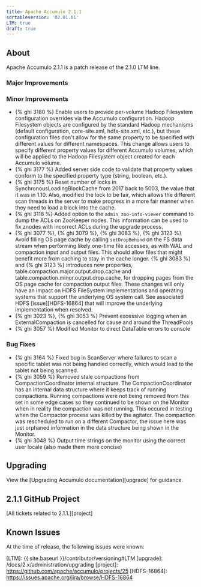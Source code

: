 ```yaml
---
title: Apache Accumulo 2.1.1
sortableversion: '02.01.01'
LTM: true
draft: true
---
```

## About

Apache Accumulo 2.1.1 is a patch release of the 2.1.0 LTM line. 

### Major Improvements

### Minor Improvements

* {% ghi 3180 %} Enable users to provide per-volume Hadoop Filesystem configuration
  overrides via the Accumulo configuration. Hadoop Filesystem objects are configured
  by the standard Hadoop mechanisms (default configuration, core-site.xml,
  hdfs-site.xml, etc.), but these configuration files don't allow for the same
  property to be specified with different values for different namespaces. This change
  allows users to specify different property values for different Accumulo volumes, which
  will be applied to the Hadoop Filesystem object created for each Accumulo volume.
* {% ghi 3177 %} Added server side code to validate that property values conform to the
  specified property type (string, boolean, etc.).
* {% ghi 3175 %} Reset number of locks in SynchronousLoadingBlockCache from 2017 back
  to 5003, the value that it was in 1.10. Also, modified the lock to be fair, which allows
  the different scan threads in the server to make progress in a more fair manner when
  they need to load a block into the cache.
* {% ghi 3118 %} Added option to the `admin zoo-info-viewer` command to dump the ACLs
  on ZooKeeper nodes. This information can be used to fix znodes with incorrect ACLs
  during the upgrade process.
* {% ghi 3077 %}, {% ghi 3079 %}, {% ghi 3083 %}, {% ghi 3123 %} Avoid filling
  OS page cache by calling `setDropBehind` on the FS data stream when
  performing likely one-time file accesses, as with WAL and compaction input
  and output files. This should allow files that might benefit more from
  caching to stay in the cache longer. {% ghi 3083 %} and {% ghi 3123 %}
  introduces new properties, table.compaction.major.output.drop.cache and 
  table.compaction.minor.output.drop.cache, for dropping pages from the OS
  page cache for compaction output files. These changes will only have an
  impact on HDFS FileSystem implementations and operating systems that support
  the underlying OS system call. See associated HDFS [issue][HDFS-16864]
  that will improve the underlying implementation when resolved.
* {% ghi 3023 %}, {% ghi 3053 %} Prevent excessive logging when an ExternalCompaction
  is cancelled for cause and around the ThreadPools
* {% ghi 3057 %} Modified Monitor to direct DataTable errors to console

### Bug Fixes

* {% ghi 3164 %} Fixed bug in ScanServer where failures to scan a specific tablet was not being
  handled correctly, which would lead to the tablet not being scanned.
* {% ghi 3059 %} Removed stale compactions from CompactionCoordinator internal structure. The
  CompactionCoordinator has an internal data structure where it keeps track of running compactions. Running
  compactions were not being removed from this set in some edge cases so they continued to be shown on the
  Monitor when in reality the compaction was not running. This occured in testing when the Compactor process
  was killed by the agitator. The compaction was rescheduled to run on a different Compactor, the issue here
  was just orphaned information in the data structure being shown in the Monitor.
* {% ghi 3048 %} Output time strings on the monitor using the correct user locale (also made them more concise)

## Upgrading

View the [Upgrading Accumulo documentation][upgrade] for guidance.

## 2.1.1 GitHub Project

[All tickets related to 2.1.1.][project]

## Known Issues

At the time of release, the following issues were known:


[LTM]: {{ site.baseurl }}/contributor/versioning#LTM
[upgrade]: /docs/2.x/administration/upgrading
[project]: https://github.com/apache/accumulo/projects/25
[HDFS-16864]: https://issues.apache.org/jira/browse/HDFS-16864
